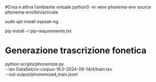
#Crea e attiva l’ambiente virtuale
python3 -m venv phonema-env
source phonema-env/bin/activate

sudo apt install espeak-ng

pip install -r pip-requirements.txt

# Generazione trascrizione fonetica
python scripts/phonemize.py \
  --tsv DataSet/cv-corpus-18.0-2024-06-14/it/train.tsv \
  --out output/phonemized_train.jsonl
